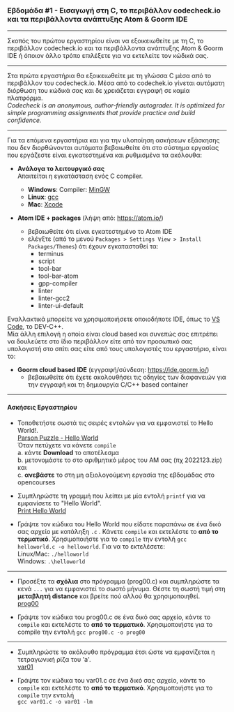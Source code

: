 ### Εβδομάδα #1 - Εισαγωγή στη C, το περιβάλλον codecheck.io και τα περιβάλλοντα ανάπτυξης Atom & Goorm IDE
___
Σκοπός του πρώτου εργαστηρίου είναι να εξοικειωθείτε με τη C, το περιβάλλον codecheck.io και τα περιβάλλοντα ανάπτυξης Atom & Goorm IDE ή όποιον άλλο τρόπο επιλέξετε για να εκτελείτε τον κώδικά σας.

___
Στα πρώτα εργαστήρια θα εξοικειωθείτε με τη γλώσσα C μέσα από το περιβάλλον του codecheck.io. Μέσα από το codechek.io γίνεται αυτόματη διόρθωση του κώδικά σας και δε χρειάζεται εγγραφή σε καμία πλατφόρμα.  
*Codecheck is an anonymous, author-friendly autograder. It is optimized for simple programming assignments that provide practice and build confidence.*

___
Για τα επόμενα εργαστήρια και για την υλοποίηση ασκήσεων εξάσκησης που δεν διορθώνονται αυτόματα βεβαιωθείτε ότι στο σύστημα εργασίας που εργάζεστε είναι εγκατεστημένα και ρυθμισμένα τα ακόλουθα:

* **Ανάλογα το λειτουργικό σας**  
Απαιτείται η εγκατάσταση ενός C compiler.
  * **Windows**:  Compiler: [MinGW](https://www.mingw-w64.org)
  * **Linux**: [gcc](https://www.geeksforgeeks.org/how-to-install-gcc-compiler-on-linux/)
  * **Mac**: [Xcode](https://apps.apple.com/us/app/xcode/id497799835?mt=12)


* **Atom IDE + packages** (λήψη από: https://atom.io/)
  * βεβαιωθείτε ότι είναι εγκατεστημένο το Atom IDE
  * ελέγξτε (από το μενού `Packages > Settings View > Install Packages/Themes`) ότι έχουν εγκατασταθεί τα:
    - terminus
    - script
    - tool-bar
    - tool-bar-atom
    - gpp-compiler
    - linter
    - linter-gcc2
    - linter-ui-default

Εναλλακτικά μπορείτε να χρησιμοποιήσετε οποιοδήποτε IDE, όπως το [VS Code](https://code.visualstudio.com), το DEV-C++.  
Μία άλλη επιλογή η οποία είναι cloud based και συνεπώς σας επιτρέπει να δουλεύετε στο ίδιο περιβάλλον είτε από τον προσωπικό σας υπολογιστή στο σπίτι σας είτε από τους υπολογιστές του εργαστήριο, είναι το:
* **Goorm cloud based IDE** (εγγραφή/σύνδεση: https://ide.goorm.io/)
  * βεβαιωθείτε ότι έχετε ακολουθήσει τις οδηγίες των διαφανειών για την εγγραφή και τη δημιουργία C/C++ based container


___
#### Ασκήσεις Εργαστηρίου ####
* Τοποθετήστε σωστά τις σειρές εντολών για να εμφανιστεί το Hello World!.  
[Parson Puzzle - Hello World](https://codecheck.io/files/22100219085gl7uerlfbwgcd63ukxmz8ct9)  
Όταν πετύχετε να κάνετε `compile`  
a. κάντε **Download** το αποτέλεσμα  
b. μετονομάστε το στο αριθμητικό μέρος του ΑΜ σας (πχ 2022123.zip) και  
c. **ανεβάστε** το στη μη αξιολογούμενη εργασία της εβδομάδας στο opencourses

* Συμπληρώστε τη γραμμή που λείπει με μία εντολή `printf` για να εμφανίσετε το "Hello World".  
[Print Hello World](https://codecheck.io/files/22100219466et1rsi8zjxambwn1p0j0k6tf)

* Γράψτε τον κώδικα του Hello World που είδατε παραπάνω σε ένα δικό σας αρχείο με κατάληξη `.c` . Κάνετε `compile` και εκτελέστε το __από το τερματικό__. Χρησιμοποιήστε για το `compile` την εντολή `gcc helloworld.c -o helloworld`. Για να το εκτελέσετε:  
Linux/Mac: `./helloworld`  
Windows:  `.\helloworld`

---
* Προσέξτε τα **σχόλια** στο πρόγραμμα (prog00.c) και συμπληρώστε τα κενά `...` για να εμφανιστεί το σωστό μήνυμα. Θέστε τη σωστή τιμή στη **μεταβλητή distance** και βρείτε πού αλλού θα χρησιμοποιηθεί.  
[prog00](https://codecheck.io/files/22100220256a2qqj3kzh0bwh5vn25hdsih4)

* Γράψτε τον κώδικα του prog00.c σε ένα δικό σας αρχείο, κάντε το `compile` και εκτελέστε το __από το τερματικό__. Χρησιμοποιήστε για το compile την εντολή `gcc prog00.c -o prog00`

---
* Συμπληρώστε το ακόλουθο πρόγραμμα έτσι ώστε να εμφανίζεται η τετραγωνική ρίζα του 'a'.  
[var01](https://codecheck.io/files/22100220532r4xffy9zco9d0jy6ehwh6rj7)

* Γράψτε τον κώδικα του var01.c σε ένα δικό σας αρχείο, κάντε το `compile` και εκτελέστε το __από το τερματικό__. Χρησιμοποιήστε για το `compile` την εντολή  
`gcc var01.c -o var01 -lm`
